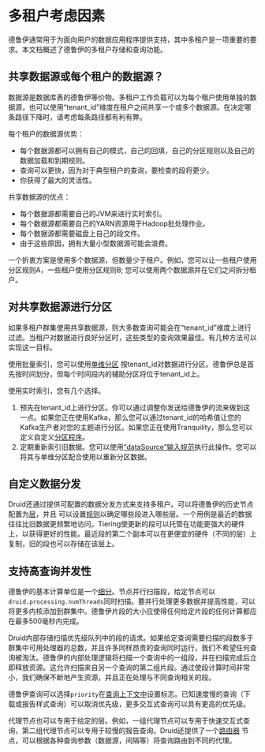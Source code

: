 # 多租户考虑因素

德鲁伊通常用于为面向用户的数据应用程序提供支持，其中多租户是一项重要的要求。本文档概述了德鲁伊的多租户存储和查询功能。

## 共享数据源或每个租户的数据源？

数据源是数据库表的德鲁伊等价物。多租户工作负载可以为每个租户使用单独的数据源，也可以使用“tenant_id”维度在租户之间共享一个或多个数据源。在决定哪条路径下降时，请考虑每条路径都有利有弊。

每个租户的数据源优势：

- 每个数据源都可以拥有自己的模式，自己的回填，自己的分区规则以及自己的数据加载和到期规则。
- 查询可以更快，因为对于典型租户的查询，要检查的段将更少。
- 你获得了最大的灵活性。

共享数据源的优点：

- 每个数据源都需要自己的JVM来进行实时索引。
- 每个数据源都需要自己的YARN资源用于Hadoop批处理作业。
- 每个数据源都需要磁盘上自己的段文件。
- 由于这些原因，拥有大量小型数据源可能会浪费。

一个折衷方案是使用多个数据源，但数量少于租户。例如，您可以让一些租户使用分区规则A，一些租户使用分区规则B; 您可以使用两个数据源并在它们之间拆分租户。

## 对共享数据源进行分区

如果多租户群集使用共享数据源，则大多数查询可能会在“tenant_id”维度上进行过滤。当租户对数据进行良好分区时，这些类型的查询效果最佳。有几种方法可以实现这一目标。

使用批量索引，您可以使用[单维分区](http://druid.io/docs/0.12.3/indexing/batch-ingestion.html#single-dimension-partitioning) 按tenant_id对数据进行分区。德鲁伊总是首先按时间划分，但每个时间段内的辅助分区将位于tenant_id上。

使用实时索引，您有几个选择。

1. 预先在tenant_id上进行分区。你可以通过调整你发送给德鲁伊的流来做到这一点。如果您正在使用Kafka，那么您可以通过tenant_id的哈希值让您的Kafka生产者对您的主题进行分区。如果您正在使用Tranquility，那么您可以定义自定义[分区程序](http://static.druid.io/tranquility/api/latest/#com.metamx.tranquility.partition.Partitioner)。
2. 定期重新索引旧数据。您可以使用[“dataSource”输入规范](http://druid.io/docs/0.12.3/ingestion/hadoop.html#datasource)执行此操作。您可以将其与单维分区配合使用以重新分区数据。

## 自定义数据分发

Druid还通过提供可配置的数据分发方式来支持多租户。可以将德鲁伊的历史节点配置为[层](http://druid.io/docs/0.12.3/operations/rule-configuration.html)，并且 可以设置[规则](http://druid.io/docs/0.12.3/operations/rule-configuration.html)以确定哪些段进入哪些层。一个用例是最近的数据往往比旧数据更频繁地访问。Tiering使更新的段可以托管在功能更强大的硬件上，以获得更好的性能。最近段的第二个副本可以在更便宜的硬件（不同的层）上复制，旧的段也可以存储在该层上。

## 支持高查询并发性

德鲁伊的基本计算单位是一个[细分](http://druid.io/docs/0.12.3/design/segments.html)。节点并行扫描段，给定节点可以`druid.processing.numThreads`同时扫描。要并行处理更多数据并提高性能，可以将更多内核添加到群集中。德鲁伊片段的大小应使得任何给定片段的任何计算都应在最多500毫秒内完成。

Druid内部存储扫描优先级队列中的段的请求。如果给定查询需要扫描的段数多于群集中可用处理器的总数，并且许多同样昂贵的查询同时运行，我们不希望任何查询被淘汰。德鲁伊的内部处理逻辑将扫描一个查询中的一组段，并在扫描完成后立即释放资源。这允许扫描来自另一个查询的第二组片段。通过使段计算时间非常小，我们确保不断地产生资源，并且正在处理与不同查询相关的段。

德鲁伊查询可以选择`priority`在[查询上下文中](http://druid.io/docs/0.12.3/querying/query-context.html)设置标志。已知速度慢的查询（下载或报告样式查询）可以取消优先级，更多交互式查询可以具有更高的优先级。

代理节点也可以专用于给定的层。例如，一组代理节点可以专用于快速交互式查询，第二组代理节点可以专用于较慢的报告查询。Druid还提供了一个[路由器](http://druid.io/docs/0.12.3/development/router.html) 节点，可以根据各种查询参数（数据源，间隔等）将查询路由到不同的代理。